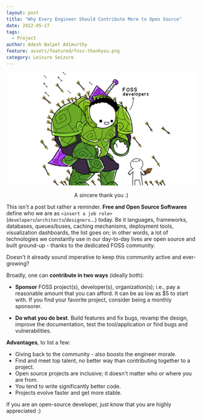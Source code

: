 ```yaml
---
layout: post
title: "Why Every Engineer Should Contribute More to Open Source"
date: 2022-05-27
tags:
  - Project
author: Adesh Nalpet Adimurthy
feature: assets/featured/foss-thankyou.png
category: Leisure Seizure
---
```


<img class="center-image" src="./assets/featured/foss-thankyou.png" /> 
<p style="text-align: center;">A sincere thank you :) </p>

This isn't a post but rather a reminder. **Free and Open Source Softwares** define who we are as `<insert a job role>` (`developers`/`architects`/`designers`...) today. Be it languages, frameworks, databases, queues/buses, caching mechanisms, deployment tools, visualization dashboards, the list goes on; in other words, a lot of technologies we constantly use in our day-to-day lives are open source and built ground-up - thanks to the dedicated FOSS community.

Doesn't it already sound imperative to keep this community active and ever-growing?

Broadly, one can **contribute in two ways** (ideally both):
- **Sponsor** FOSS project(s), developer(s), organization(s); i.e., pay a reasonable amount that you can afford. It can be as low as $5 to start with. If you find your favorite project, consider being a monthly sponsorer.

- **Do what you do best**. Build features and fix bugs, revamp the design, improve the documentation, test the tool/application or find bugs and vulnerabilities.

**Advantages**, to list a few:
- Giving back to the community - also boosts the engineer morale.
- Find and meet top talent, no better way than contributing together to a project.
- Open source projects are inclusive; it doesn't matter who or where you are from.
- You tend to write significantly better code.
- Projects evolve faster and get more stable.

If you are an open-source developer, just know that you are highly appreciated :)